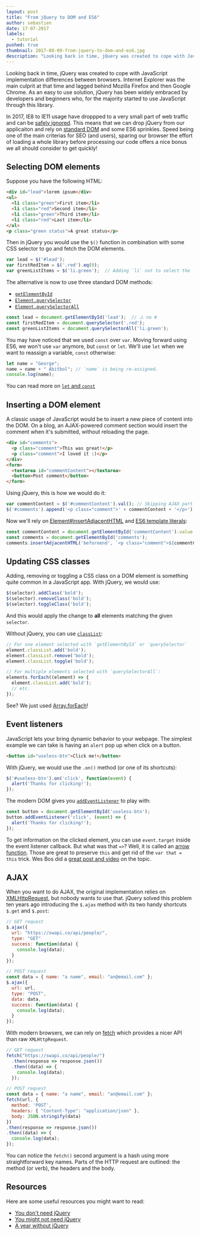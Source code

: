 ```yaml
---
layout: post
title: "From jQuery to DOM and ES6"
author: sebastien
date: 17-07-2017
labels:
  - tutorial
pushed: true
thumbnail: 2017-08-09-from-jquery-to-dom-and-es6.jpg
description: "Looking back in time, jQuery was created to cope with JavaScript implementation differences between browsers. But time have changed. For the better."
---
```


Looking back in time, jQuery was created to cope with JavaScript implementation differences between browsers. Internet Explorer was the main culprit at that time and lagged behind Mozilla Firefox and then Google Chrome. As an easy to use solution, jQuery has been widely embraced by developers and beginners who, for the majority started to use JavaScript through this library.

In 2017, IE8 to IE11 usage have droppped to a very small part of web traffic and can be [safely ignored](https://www.microsoft.com/en-gb/WindowsForBusiness/End-of-IE-support). This means that we can drop jQuery from our applicaiton and rely on [standard DOM](https://dom.spec.whatwg.org/) and some ES6 sprinkles. Speed being one of the main criterias for SEO (and users), sparing our browser the effort of loading a whole library before processing our code offers a nice bonus we all should consider to get quickly!

## Selecting DOM elements

Suppose you have the following HTML:

```html
<div id="lead">lorem ipsum</div>
<ul>
  <li class="green">First item</li>
  <li class="red">Second item</li>
  <li class="green">Third item</li>
  <li class="red">Last item</li>
</ul>
<p class="green status">A great status</p>
```

Then in jQuery you would use the `$()` function in combination with some CSS selector to go and fetch the DOM elements.

```js
var lead = $('#lead');
var firstRedItem = $('.red').eq(0);
var greenListItems = $('li.green');  // Adding `li` not to select the `p`.
```

The alternative is now to use three standard DOM methods:

- [`getElementById`](https://developer.mozilla.org/en-US/docs/Web/API/Document/getElementById)
- [`Element.querySelector`](https://developer.mozilla.org/en-US/docs/Web/API/Element/querySelector)
- [`Element.querySelectorAll`](https://developer.mozilla.org/en-US/docs/Web/API/Element/querySelectorAll)

```js
const lead = document.getElementById('lead');  // ⚠️ no #
const firstRedItem = document.querySelector('.red');
const greenListItems = document.querySelectorAll('li.green');
```

You may have noticed that we used `const` over `var`. Moving forward using ES6, we won't use `var` anymore, but `const` or `let`. We'll use `let` when we want to reassign a variable, `const` otherwise:

```js
let name = "George";
name = name + " Abitbol"; // `name` is being re-assigned.
console.log(name);
```

You can read more on [`let` and `const`](https://medium.com/javascript-scene/javascript-es6-var-let-or-const-ba58b8dcde75)

## Inserting a DOM element

A classic usage of JavaScript would be to insert a new piece of content into the DOM. On a blog, an AJAX-powered comment section would insert the comment when it's submitted, without reloading the page.

```html
<div id="comments">
  <p class="comment">This was great!</p>
  <p class="comment">I loved it :)</p>
</div>
<form>
  <textarea id="commentContent"></textarea>
  <button>Post comment</button>
</form>
```

Using jQuery, this is how we would do it:

```js
var commentContent = $('#commentContent').val(); // Skipping AJAX part
$('#comments').append('<p class="comment">' + commentContent + '</p>');
```

Now we'll rely on [Element#insertAdjacentHTML](https://developer.mozilla.org/en-US/docs/Web/API/Element/insertAdjacentHTML) and [ES6 template literals](https://developer.mozilla.org/en/docs/Web/JavaScript/Reference/Template_literals):

```js
const commentContent = document.getElementById('commentContent').value;
const comments = document.getElementById('comments');
comments.insertAdjacentHTML('beforeend', `<p class="comment">${commentContent}</p>`);
```

## Updating CSS classes

Adding, removing or toggling a CSS class on a DOM element is something quite common in a JavaScript app. With jQuery, we would use:

```js
$(selector).addClass('bold');
$(selector).removeClass('bold');
$(selector).toggleClass('bold');
```

And this would apply the change to **all** elements matching the given `selector`.

Without jQuery, you can use [`classList`](https://developer.mozilla.org/en/docs/Web/API/Element/classList):

```js
// For one element selected with `getElementById` or `querySelector`
element.classList.add('bold');
element.classList.remove('bold');
element.classList.toggle('bold');

// For multiple elements selected with `querySelectorAll`:
elements.forEach((element) => {
  element.classList.add('bold');
  // etc.
});
```

See? We just used [Array.forEach](https://developer.mozilla.org/en-US/docs/Web/JavaScript/Reference/Global_Objects/Array/forEach)!

## Event listeners

JavaScript lets your bring dynamic behavior to your webpage. The simplest example we can take is having an `alert` pop up when click on a button.

```html
<button id="useless-btn">Click me!</button>
```

With jQuery, we would use the `.on()` method (or one of its shortcuts):

```js
$('#useless-btn').on('click', function(event) {
  alert('Thanks for clicking!');
});
```

The modern DOM gives you [`addEventListener`](https://developer.mozilla.org/en-US/docs/Web/API/EventTarget/addEventListener) to play with:

```js
const button = document.getElementById('useless-btn');
button.addEventListener('click', (event) => {
  alert('Thanks for clicking!');
});
```

To get information on the clicked element, you can use `event.target` inside the event listener callback. But what was that `=>`? Well, it is called an [arrow function](https://developer.mozilla.org/en/docs/Web/JavaScript/Reference/Functions/Arrow_functions). Those are great to preserve `this` and get rid of the `var that = this` trick. Wes Bos did a [great post and video](http://wesbos.com/javascript-arrow-functions/) on the topic.

## AJAX

When you want to do AJAX, the original implementation relies on [XMLHttpRequest](https://developer.mozilla.org/en-US/docs/Web/API/XMLHttpRequest/Using_XMLHttpRequest), but nobody wants to use that. jQuery solved this problem ten years ago introducing the `$.ajax` method with its two handy shortcuts `$.get` and `$.post`:

```js
// GET request
$.ajax({
  url: "https://swapi.co/api/people/",
  type: "GET"
  success: function(data) {
    console.log(data);
  }
});

// POST request
const data = { name: "a name", email: "an@email.com" };
$.ajax({
  url: url,
  type: "POST",
  data: data,
  success: function(data) {
    console.log(data);
  }
});
```

With modern browsers, we can rely on [fetch](https://developer.mozilla.org/en-US/docs/Web/API/Fetch_API/Using_Fetch) which provides a nicer API than raw `XMLHttpRequest`.

```js
// GET request
fetch("https://swapi.co/api/people/")
  .then(response => response.json())
  .then((data) => {
    console.log(data);
  });

// POST request
const data = { name: "a name", email: "an@email.com" };
fetch(url, {
  method: 'POST',
  headers: { "Content-Type": "application/json" },
  body: JSON.stringify(data)
})
.then(response => response.json())
.then((data) => {
  console.log(data);
});
```

You can notice the `fetch()` second argument is a hash using more straightforward key names. Parts of the HTTP request are outlined: the method (or verb), the headers and the body.

## Resources

Here are some useful resources you might want to read:

- [You don't need jQuery](https://github.com/oneuijs/You-Dont-Need-jQuery)
- [You might not need jQuery](http://youmightnotneedjquery.com/)
- [A year without jQuery](http://blog.wearecolony.com/a-year-without-jquery/)
